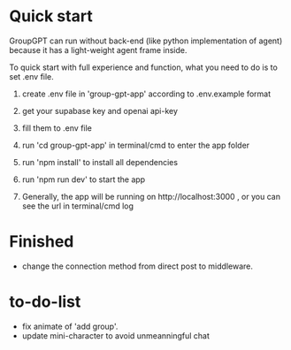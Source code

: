 # Quick start

GroupGPT can run without back-end (like python implementation of agent) because it has a light-weight agent frame inside.

To quick start with full experience and function, what you need to do is to set .env file.

1. create .env file in 'group-gpt-app' according to .env.example format

2. get your supabase key and openai api-key 

3. fill them to .env file

4. run 'cd group-gpt-app' in terminal/cmd to enter the app folder

5. run 'npm install' to install all dependencies

6. run 'npm run dev' to start the app

7. Generally, the app will be running on http://localhost:3000 , or you can see the url in terminal/cmd log


# Finished
- change the connection method from direct post to middleware.


# to-do-list
- fix animate of 'add group'. 
- update mini-character to avoid unmeanningful chat
